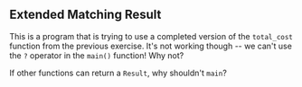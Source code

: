 ﻿## Extended Matching Result

This is a program that is trying to use a completed version of the `total_cost` function from the previous exercise.
It's not working though -- we can't use the `?` operator in the `main()` function! Why not?

<div class="hint">
If other functions can return a <code>Result</code>, why shouldn't <code>main</code>?
</div>

